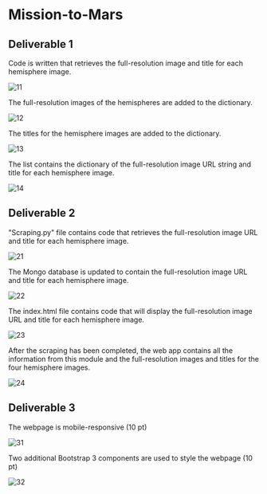 # Mission-to-Mars


## Deliverable 1

Code is written that retrieves the full-resolution image and title for each hemisphere image.

![11](Images/11.png)

The full-resolution images of the hemispheres are added to the dictionary.

![12](Images/12.png)

The titles for the hemisphere images are added to the dictionary.

![13](Images/13.png)

The list contains the dictionary of the full-resolution image URL string and title for each hemisphere image.

![14](Images/14.png)


## Deliverable 2

"Scraping.py" file contains code that retrieves the full-resolution image URL and title for each hemisphere image.

![21](Images/21.png)

The Mongo database is updated to contain the full-resolution image URL and title for each hemisphere image.

![22](Images/22.png)

The index.html file contains code that will display the full-resolution image URL and title for each hemisphere image.

![23](Images/23.png)

After the scraping has been completed, the web app contains all the information from this module and the full-resolution images and titles for the four hemisphere images.

![24](Images/24.png)


## Deliverable 3

The webpage is mobile-responsive (10 pt)

![31](Images/31.png)

Two additional Bootstrap 3 components are used to style the webpage (10 pt)

![32](Images/32.png)
